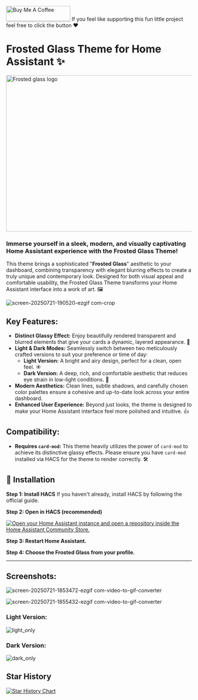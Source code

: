 <a href="https://www.buymeacoffee.com/wessamlauf" target="_blank"><img src="https://www.buymeacoffee.com/assets/img/custom_images/orange_img.png" alt="Buy Me A Coffee" style="height: 41px !important;width: 174px !important;box-shadow: 0px 3px 2px 0px rgba(190, 190, 190, 0.5) !important;-webkit-box-shadow: 0px 3px 2px 0px rgba(190, 190, 190, 0.5) !important;" ></a>
If you feel like supporting this fun little project feel free to click the button ❤

# Frosted Glass Theme for Home Assistant ✨
<img width="1536" height="424" alt="Frosted glass logo" src="https://github.com/user-attachments/assets/2d12f6ec-9c68-4744-9386-56fb37d2ad45" />

### Immerse yourself in a sleek, modern, and visually captivating Home Assistant experience with the Frosted Glass Theme\!

This theme brings a sophisticated "**Frosted Glass**" aesthetic to your dashboard, combining transparency with elegant blurring effects to create a truly unique and contemporary look. Designed for both visual appeal and comfortable usability, the Frosted Glass Theme transforms your Home Assistant interface into a work of art. 🖼️

![screen-20250721-190520-ezgif com-crop](https://github.com/user-attachments/assets/98492b6c-8244-4bfc-ac47-f6ebaf089244)

## **Key Features:**

  * **Distinct Glassy Effect:** Enjoy beautifully rendered transparent and blurred elements that give your cards a dynamic, layered appearance. 🌟
  * **Light & Dark Modes:** Seamlessly switch between two meticulously crafted versions to suit your preference or time of day: 
      * **Light Version:** A bright and airy design, perfect for a clean, open feel. ☀️
      * **Dark Version:** A deep, rich, and comfortable aesthetic that reduces eye strain in low-light conditions. 🌙
  * **Modern Aesthetics:** Clean lines, subtle shadows, and carefully chosen color palettes ensure a cohesive and up-to-date look across your entire dashboard.
  * **Enhanced User Experience:** Beyond just looks, the theme is designed to make your Home Assistant interface feel more polished and intuitive. 👍


## **Compatibility:**

  * **Requires `card-mod`:** This theme heavily utilizes the power of `card-mod` to achieve its distinctive glassy effects. Please ensure you have `card-mod` installed via HACS for the theme to render correctly. 🛠️


## 🚀 Installation

**Step 1: Install HACS**
If you haven't already, install HACS by following the official guide.

**Step 2: Open in HACS (recommended)** 

[![Open your Home Assistant instance and open a repository inside the Home Assistant Community Store.](https://my.home-assistant.io/badges/hacs_repository.svg)](https://my.home-assistant.io/redirect/hacs_repository/?owner=WessamLauf&repository=homeassistant-frosted-glass-themes&category=theme) 

**Step 3: Restart Home Assistant.**

**Step 4: Choose the Frosted Glass from your profile.**

-----

## **Screenshots:**

![screen-20250721-1853472-ezgif com-video-to-gif-converter](https://github.com/user-attachments/assets/d0517fec-6473-4a01-be56-15bb5a5a0053)

![screen-20250721-1855432-ezgif com-video-to-gif-converter](https://github.com/user-attachments/assets/ed18961b-9e56-41da-b2b7-fe7aa0836855)

### Light Version:
![light_only](https://github.com/user-attachments/assets/f4255065-c137-4a90-a7d1-f49ebd33870c)


### Dark Version:
![dark_only](https://github.com/user-attachments/assets/e4686ecb-4ff8-476c-ab03-f90330ba2f74)

## Star History

[![Star History Chart](https://api.star-history.com/svg?repos=wessamlauf/homeassistant-frosted-glass-themes&type=Date)](https://www.star-history.com/#wessamlauf/homeassistant-frosted-glass-themes&Date)
